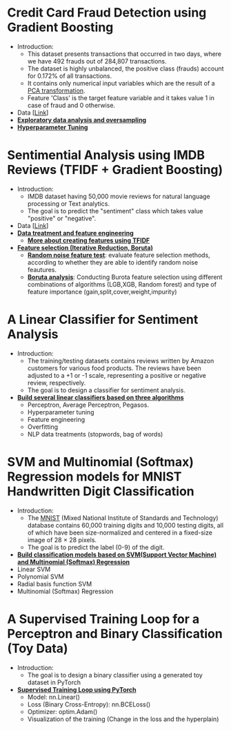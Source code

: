 # Credit Card Fraud Detection using Gradient Boosting
- Introduction:
  - This dataset presents transactions that occurred in two days, where we have 492 frauds out of 284,807 transactions.
  - The dataset is highly unbalanced, the positive class (frauds) account for 0.172% of all transactions.
  - It contains only numerical input variables which are the result of a [PCA transformation](https://en.wikipedia.org/wiki/Principal_component_analysis).
  - Feature 'Class' is the target feature variable and it takes value 1 in case of fraud and 0 otherwise.
- Data [[Link](https://www.kaggle.com/datasets/mlg-ulb/creditcardfraud)]
- [**Exploratory data analysis and oversampling**](https://github.com/houzhj/Machine_Learning/blob/main/ipynb/credit_card_fraud_EAD_oversampling.ipynb)
- [**Hyperparameter Tuning**](https://github.com/houzhj/Machine_Learning/blob/main/ipynb/credit_card_fraud_hyperparameter.ipynb)

# Sentimential Analysis using IMDB Reviews (TFIDF + Gradient Boosting)
- Introduction:
  - IMDB dataset having 50,000 movie reviews for natural language processing or Text analytics.
  - The goal is to predict the "sentiment" class which takes value "positive" or "negative".
- Data [[Link](https://www.kaggle.com/datasets/lakshmi25npathi/imdb-dataset-of-50k-movie-reviews)]
- [**Data treatment and feature engineering**](https://github.com/houzhj/Machine_Learning/blob/main/ipynb/imdb_data.ipynb)
  - [**More about creating features using TFIDF**](https://github.com/houzhj/Machine_Learning/blob/main/ipynb/tfidf.ipynb)
- [**Feature selection (Iterative Reduction, Boruta)**](https://github.com/houzhj/Machine_Learning/blob/main/ipynb/imdb_feature_selection.ipynb)
  - [**Random noise feature test**](https://github.com/houzhj/Machine_Learning/blob/main/ipynb/imdb_random_noise_test.ipynb): evaluate feature selection methods, according to whether they are able to identify random noise feautures.
  - [**Boruta analysis**](https://github.com/houzhj/Machine_Learning/blob/main/ipynb/imdb_boruta_analysis.ipynb): Conducting Burota feature selection using different combinations of algorithms (LGB,XGB, Random forest) and type of feature importance (gain,split,cover,weight,impurity)

# A Linear Classifier for Sentiment Analysis
- Introduction:
  - The training/testing datasets contains reviews written by Amazon customers for various food products. The reviews have been adjusted to a +1 or -1 scale, representing a positive or negative review, respectively.
  - The goal is to design a classifier for sentiment analysis.
- [**Build several linear classifiers based on three algorithms**](https://github.com/houzhj/Machine_Learning/blob/main/ipynb/topic_linear_classifiers.ipynb)
  - Perceptron, Average Perceptron, Pegasos.
  - Hyperparameter tuning
  - Feature engineering
  - Overfitting
  - NLP data treatments (stopwords, bag of words) 

# SVM and Multinomial (Softmax) Regression models for MNIST Handwritten Digit Classification
- Introduction:
  -  The [MNIST](https://academictorrents.com/details/323a0048d87ca79b68f12a6350a57776b6a3b7fb) (Mixed National Institute of Standards and Technology) database contains 60,000 training digits and 10,000 testing digits, all of which have been size-normalized and centered in a fixed-size image of 28 × 28 pixels.
  -  The goal is to predict the label (0-9) of the digit.
 - [**Build classification models based on SVM(Support Vector Machine) and  Multinomial (Softmax) Regression**](https://github.com/houzhj/Machine_Learning/blob/main/ipynb/mnist_SVM.ipynb)
  - Linear SVM
  - Polynomial SVM 
  - Radial basis function SVM
  - Multinomial (Softmax) Regression

# A Supervised Training Loop for a Perceptron and Binary Classification (Toy Data)
- Introduction:
  - The goal is to design a binary classifier using a generated toy dataset in PyTorch
- [**Supervised Training Loop using PyTorch**](https://github.com/houzhj/Machine_Learning/blob/main/ipynb/topic_linear_classifiers.ipynb)
  - Model: nn.Linear()
  - Loss (Binary Cross-Entropy): nn.BCELoss()
  - Optimizer: optim.Adam()
  - Visualization of the training (Change in the loss and the hyperplain)


